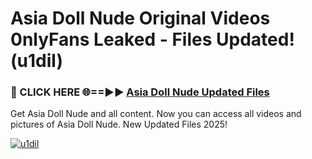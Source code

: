 # Asia Doll Nude Original Videos 0nlyFans Leaked - Files Updated! (u1dil)

<h3>🔴 CLICK HERE 🌐==►► <a href="https://tinyurl.com/y5r63du9" rel="nofollow">Asia Doll Nude Updated Files</a></h3>

Get Asia Doll Nude and all content. Now you can access all videos and pictures of Asia Doll Nude. New Updated Files 2025!

[![u1dil](https://i.imgur.com/UVo9nyh.gif)](https://tinyurl.com/y5r63du9)